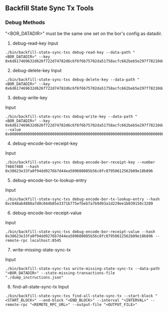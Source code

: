 ## Backfill State Sync Tx Tools

### Debug Methods

"<BOR_DATADIR>" must be the same one set on the bor's config as datadir.

1. debug-read-key
Input
```
./bin/backfill-state-sync-txs debug-read-key --data-path "<BOR_DATADIR>" --key 0x6d617469632d626f722d74782d6c6f6f6b75702da51758acfc662beb5e297f78210ddf2b4026b83bd4f154850dba4cabf610eded
```

2. debug-delete-key
Input
```
./bin/backfill-state-sync-txs debug-delete-key --data-path "<BOR_DATADIR>" --key 0x6d617469632d626f722d74782d6c6f6f6b75702da51758acfc662beb5e297f78210ddf2b4026b83bd4f154850dba4cabf610eded
```

3. debug-write-key

Input
```
./bin/backfill-state-sync-txs debug-write-key --data-path "<BOR_DATADIR>" --key 0x6d617469632d626f722d74782d6c6f6f6b75702da51758acfc662beb5e297f78210ddf2b4026b83bd4f154850dba4cabf610eded --value 0x000000000000000000000000000000000000000000000000000000000000000000000000
```


4. debug-encode-bor-receipt-key

Input
```
./bin/backfill-state-sync-txs debug-encode-bor-receipt-key --number 74667488 --hash 0x38623e33fa0f94dd9276b7d44ea589608085b56c8fc87950612562b09e18b896
```

5. debug-encode-bor-tx-lookup-entry

Input
```
./bin/backfill-state-sync-txs debug-encode-bor-tx-lookup-entry --hash 0xc048ab4888a7d0c044b85e3371b775efbeb7a7b9d93a1d229ee1b039150c3289
```

6. debug-encode-bor-receipt-value

Input
```
./bin/backfill-state-sync-txs debug-encode-bor-receipt-value --hash 0x38623e33fa0f94dd9276b7d44ea589608085b56c8fc87950612562b09e18b896 --remote-rpc localhost:8545
```

7. write-missing-state-sync-tx

Input
```
./bin/backfill-state-sync-txs write-missing-state-sync-tx --data-path "<BOR_DATADIR>" --state-missing-transactions-file "./dump_instructions.json"
```

8. find-all-state-sync-tx
Input
```
./bin/backfill-state-sync-txs find-all-state-sync-tx --start-block "<START_BLOCK>" --end-block "<END_BLOCK>" --interval "<INTERVAL>" --remote-rpc "<REMOTE_RPC_URL>" --output-file "<OUTPUT_FILE>"
```